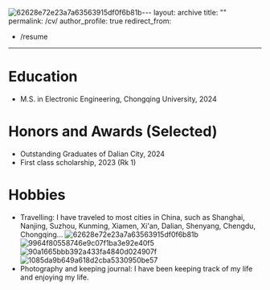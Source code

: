 ![62628e72e23a7a63563915df0f6b81b](https://github.com/user-attachments/assets/d1a61b77-b246-4ce4-b970-01d335d40587)---
layout: archive
title: ""
permalink: /cv/
author_profile: true
redirect_from:
  - /resume
---

Education
======
- M.S. in Electronic Engineering, Chongqing University, 2024

Honors and Awards (Selected)
======
- Outstanding Graduates of Dalian City, 2024
- First class scholarship, 2023 (Rk 1)

Hobbies
======
- Travelling: I have traveled to most cities in China, such as Shanghai, Nanjing, Suzhou, Kunming, Xiamen, Xi'an, Dalian, Shenyang, Chengdu, Chongqing...
![62628e72e23a7a63563915df0f6b81b](https://github.com/user-attachments/assets/470b1af4-2dba-44a8-a5db-d97869c3bff0)
![9964f80558746e9c07f1ba3e92e40f5](https://github.com/user-attachments/assets/76caef1a-2c93-4ea5-917c-39d3e1c4fa6b)
![90a1665bbb392a433fa4840d024907f](https://github.com/user-attachments/assets/d868adc4-cf94-424c-9cec-be436805abb6)
![1085da9b649a618d2cba5330950be57](https://github.com/user-attachments/assets/fbb56059-3ddd-4fab-9837-5edc386b3578)
- Photography and keeping journal: I have been keeping track of my life and enjoying my life.
